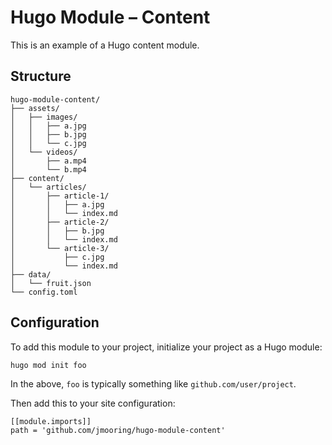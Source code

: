 # Hugo Module &ndash; Content

This is an example of a Hugo content module.

## Structure

```text
hugo-module-content/
├── assets/
│   ├── images/
│   │   ├── a.jpg
│   │   ├── b.jpg
│   │   └── c.jpg
│   └── videos/
│       ├── a.mp4
│       └── b.mp4
├── content/
│   └── articles/
│       ├── article-1/
│       │   ├── a.jpg
│       │   └── index.md
│       ├── article-2/
│       │   ├── b.jpg
│       │   └── index.md
│       └── article-3/
│           ├── c.jpg
│           └── index.md
├── data/
│   └── fruit.json
└── config.toml
```

## Configuration

To add this module to your project, initialize your project as a Hugo module:

```text
hugo mod init foo
```

In the above, `foo` is typically something like `github.com/user/project`.

Then add this to your site configuration:

```text
[[module.imports]]
path = 'github.com/jmooring/hugo-module-content'
```
